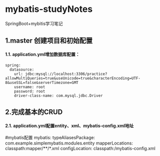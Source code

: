 # mybatis-studyNotes
SpringBoot+mybitis学习笔记

## 1.master 创建项目和初始配置
#### 1.1. application.yml增加数据库配置：
    spring:
      datasource:
        url: jdbc:mysql://localhost:3306/practice?allowMultiQueries=true&useUnicode=true&characterEncoding=UTF-8&useSSL=false&serverTimezone=GMT
        username: root
        password: root
        driver-class-name: com.mysql.jdbc.Driver
## 2.完成基本的CRUD
#### 2.1. application.yml配置entity、xml、mybatis-config.xml地址
  #mybatis配置
  mybatis:
    typeAliasesPackage: com.example.simplemybatis.modules.entity
    mapperLocations: classpath:mapper/**/*.xml
    configLocation: classpath:/mybatis-config.xml

